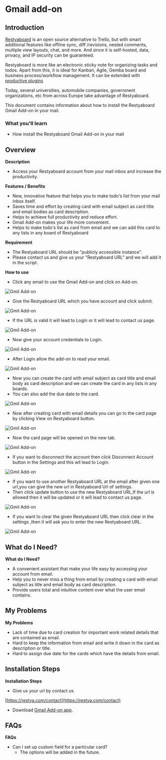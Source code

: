 # Gmail add-on

## Introduction

[Restyaboard](https://restya.com/board) is an open source alternative to Trello, but with smart additional features like offline sync, diff /revisions, nested comments, multiple view layouts, chat, and more. And since it is self-hosted, data, privacy, and IP security can be guaranteed.

Restyaboard is more like an electronic sticky note for organizing tasks and todos. Apart from this, it is ideal for Kanban, Agile, Gemba board and business process/workflow management. It can be extended with [productive plugins](https://restya.com/board/apps "productive plugins")

Today, several universities, automobile companies, government organizations, etc from across Europe take advantage of Restyaboard.

This document contains information about how to install the Restyaboard Gmail Add-on in your mail.

### What you'll learn

*   How install the Restyaboard Gmail Add-on in your mail

## Overview

**Description**

* Access your Restyaboard account from your mail inbox and increase the productivity.

**Features / Benefits**

* New, innovative feature that helps you to make todo's list from your mail inbox itself.
* Saves time and effort by creating card with email subject as card title and email bodies as card description.
* Helps to achieve full productivity and reduce effort.
* Gmail Add-on makes your life more convenient.
* Helps to make todo's list as card from email and we can add this card to any lists in any board of Restyaboard

**Requirement**

* The Restyaboard URL should be "publicly accessible instance".
* Please contact us and give us your "Restyaboard URL" and we will add it in the script.

**How to use**

* Click any email to use the Gmail Add-on and click on Add-on.

![Gmil Add-on](gmail-addon-1.png "Gmil Add-on")  

* Give the Restyaboard URL which you have account and click submit.

![Gmil Add-on](gmail-addon-2.png "Gmil Add-on")  

* If the URL is valid it will lead to Login or it will lead to contact us page.

![Gmil Add-on](gmail-addon-3.png "Gmil Add-on")  

* Now give your account credentials to Login.

![Gmil Add-on](gmail-addon-3.png "Gmil Add-on")  

* After Login allow the add-on to read your email.

![Gmil Add-on](gmail-addon-4.png "Gmil Add-on")  

* Now you can create the card with email subject as card title and email body as card description and we can create the card in any lists in any boards.
* You can also add the due date to the card.

![Gmil Add-on](gmail-addon-6.png "Gmil Add-on")  

* Now after creating card with email details you can go to the card page by clicking View on Restyaboard button.

![Gmil Add-on](gmail-addon-7.png "Gmil Add-on")  

* Now the card page will be opened on the new tab.

![Gmil Add-on](gmail-addon-11.png "Gmil Add-on")  

* If you want to disconnect the account then click Disconnect Account button in the Settings and this wll lead to Login.

![Gmil Add-on](gmail-addon-8.png "Gmil Add-on")  

* If you want to use another Restyaboard URL at the email after given one url,you can give the new url in Restyaboard Url of settings.
* Then click update button to use the new Restyaboard URL,If the url is allowed then it will be updated or it will lead to contact us page.

![Gmil Add-on](gmail-addon-9.png "Gmil Add-on")  

* If you want to clear the given Restyaboard URL then click clear in the settings ,then it will ask you to enter the new Restyaboard URL.

![Gmil Add-on](gmail-addon-10.png "Gmil Add-on")  

## What do I Need?

**What do I Need?**
* A convenient assistant that make your life easy by accessing your account from email.
* Help you to never miss a thing from email by creating a card with email subject as title and email body as card description.
* Provide users total and intuitive content over what the user email contains.

## My Problems

**My Problems**
* Lack of time due to card creation for important work related details that are contained as email.
* Hard to keep the information from email and write it down in the card as description or title.
* Hard to assign due date for the cards which have the details from email.

## Installation Steps

**Installation Steps**

*   Give us your url by contact us

[https://restya.com/contact](https://restya.com/contact)

*   Download [Gmail Add-on app](https://restya.com/board/apps/r_gmail_addon "Gmail Add-on app").

## FAQs

**FAQs**

* Can I set up custom field for a particular card?
  *   The options will be added in the future.